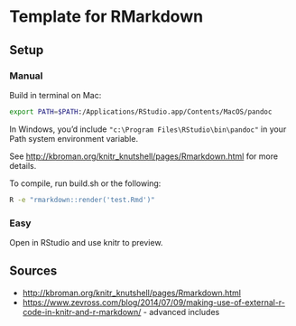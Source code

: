 # Template for RMarkdown


## Setup 

### Manual

Build in terminal on Mac:

```bash
export PATH=$PATH:/Applications/RStudio.app/Contents/MacOS/pandoc
```

In Windows, you’d include `"c:\Program Files\RStudio\bin\pandoc"` in your Path system environment variable.

See <http://kbroman.org/knitr_knutshell/pages/Rmarkdown.html> for more details.

To compile, run build.sh or the following:


```bash
R -e "rmarkdown::render('test.Rmd')"
```

### Easy

Open in RStudio and use knitr to preview.

## Sources

* <http://kbroman.org/knitr_knutshell/pages/Rmarkdown.html>
* <https://www.zevross.com/blog/2014/07/09/making-use-of-external-r-code-in-knitr-and-r-markdown/> - advanced includes
